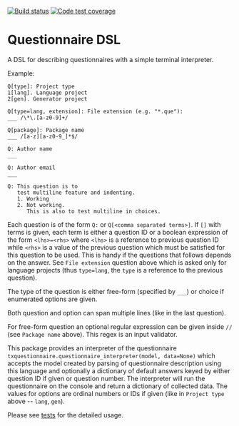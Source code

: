 [![Build status](https://travis-ci.org/textX/textx-lang-questionnaire.svg?branch=master)](https://travis-ci.org/textX/textx-lang-questionnaire)
[![Code test coverage](https://coveralls.io/repos/github/textX/textx-lang-questionnaire.svg?branch=master)](https://coveralls.io/github/textX/textx-lang-questionnaire?branch=master)


# Questionnaire DSL

A DSL for describing questionnaires with a simple terminal interpreter.

Example:
```
Q[type]: Project type
1[lang]. Language project
2[gen]. Generator project

Q[type=lang, extension]: File extension (e.g. "*.que"):
___ /\*\.[a-z0-9]+/

Q[package]: Package name
___ /[a-z][a-z0-9_]*$/

Q: Author name
___

Q: Author email
___

Q: This question is to
   test multiline feature and indenting.
   1. Working
   2. Not working.
      This is also to test multiline in choices.
```

Each question is of the form `Q:` or `Q[<comma separated terms>]`. If `[]` with
terms is given, each term is either a question ID or a boolean expression of the
form `<lhs>=<rhs>` where `<lhs>` is a reference to previous question ID while
`<rhs>` is a value of the previous question which must be satisfied for this
question to be used. This is handy if the questions that follows depends on the
answer. See `File extension` question above which is asked only for language
projects (thus `type=lang`, the `type` is a reference to the previous question).

The type of the question is either free-form (specified by `___`) or choice if
enumerated options are given.

Both question and option can span multiple lines (like in the last question).

For free-form question an optional regular expression can be given inside `//`
(see `Package name` above). This regex is an input validator.

This package provides an interpreter of the questionnaire
`txquestionnaire.questionnaire_interpreter(model, data=None)` which accepts the
model created by parsing of questionnaire description using this language and
optionally a dictionary of default answers keyed by either question ID if given
or question number. The interpreter will run the questionnaire on the console
and return a dictionary of collected data. The values for options are ordinal
numbers or IDs if given (like in `Project type` above -- `lang`, `gen`).

Please see
[tests](https://github.com/textX/textx-lang-questionnaire/tree/master/tests) for
the detailed usage.
